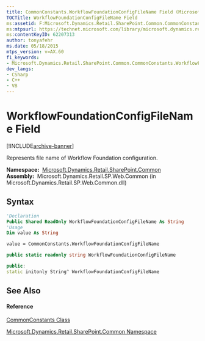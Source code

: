 ```yaml
---
title: CommonConstants.WorkflowFoundationConfigFileName Field (Microsoft.Dynamics.Retail.SharePoint.Common)
TOCTitle: WorkflowFoundationConfigFileName Field
ms:assetid: F:Microsoft.Dynamics.Retail.SharePoint.Common.CommonConstants.WorkflowFoundationConfigFileName
ms:mtpsurl: https://technet.microsoft.com/library/microsoft.dynamics.retail.sharepoint.common.commonconstants.workflowfoundationconfigfilename(v=AX.60)
ms:contentKeyID: 62207313
author: tonyafehr
ms.date: 05/18/2015
mtps_version: v=AX.60
f1_keywords:
- Microsoft.Dynamics.Retail.SharePoint.Common.CommonConstants.WorkflowFoundationConfigFileName
dev_langs:
- CSharp
- C++
- VB
---
```


# WorkflowFoundationConfigFileName Field


[!INCLUDE[archive-banner](includes/archive-banner.md)]

Represents file name of Workflow Foundation configuration.

**Namespace:**  [Microsoft.Dynamics.Retail.SharePoint.Common](microsoft-dynamics-retail-sharepoint-common-namespace.md)  
**Assembly:**  Microsoft.Dynamics.Retail.SP.Web.Common (in Microsoft.Dynamics.Retail.SP.Web.Common.dll)

## Syntax

``` vb
'Declaration
Public Shared ReadOnly WorkflowFoundationConfigFileName As String
'Usage
Dim value As String

value = CommonConstants.WorkflowFoundationConfigFileName
```

``` csharp
public static readonly string WorkflowFoundationConfigFileName
```

``` c++
public:
static initonly String^ WorkflowFoundationConfigFileName
```

## See Also

#### Reference

[CommonConstants Class](commonconstants-class-microsoft-dynamics-retail-sharepoint-common.md)

[Microsoft.Dynamics.Retail.SharePoint.Common Namespace](microsoft-dynamics-retail-sharepoint-common-namespace.md)

